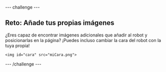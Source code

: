 --- challenge ---
## Reto: Añade tus propias imágenes
¿Eres capaz de encontrar imágenes adicionales que añadir al robot y posicionarlas en la página? ¡Puedes incluso cambiar la cara del robot con la tuya propia!

```
<img id="cara" src="miCara.png">
```

--- /challenge ---
